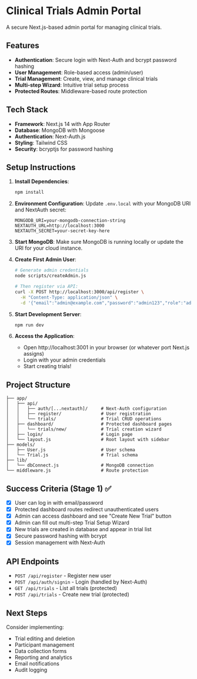 # Clinical Trials Admin Portal

A secure Next.js-based admin portal for managing clinical trials.

## Features

- **Authentication**: Secure login with Next-Auth and bcrypt password hashing
- **User Management**: Role-based access (admin/user)
- **Trial Management**: Create, view, and manage clinical trials
- **Multi-step Wizard**: Intuitive trial setup process
- **Protected Routes**: Middleware-based route protection

## Tech Stack

- **Framework**: Next.js 14 with App Router
- **Database**: MongoDB with Mongoose
- **Authentication**: Next-Auth.js
- **Styling**: Tailwind CSS
- **Security**: bcryptjs for password hashing

## Setup Instructions

1. **Install Dependencies**:

   ```bash
   npm install
   ```

2. **Environment Configuration**:
   Update `.env.local` with your MongoDB URI and NextAuth secret:

   ```
   MONGODB_URI=your-mongodb-connection-string
   NEXTAUTH_URL=http://localhost:3000
   NEXTAUTH_SECRET=your-secret-key-here
   ```

3. **Start MongoDB**:
   Make sure MongoDB is running locally or update the URI for your cloud instance.

4. **Create First Admin User**:

   ```bash
   # Generate admin credentials
   node scripts/createAdmin.js

   # Then register via API:
   curl -X POST http://localhost:3000/api/register \
     -H "Content-Type: application/json" \
     -d '{"email":"admin@example.com","password":"admin123","role":"admin"}'
   ```

5. **Start Development Server**:

   ```bash
   npm run dev
   ```

6. **Access the Application**:
   - Open http://localhost:3001 in your browser (or whatever port Next.js assigns)
   - Login with your admin credentials
   - Start creating trials!

## Project Structure

```
├── app/
│   ├── api/
│   │   ├── auth/[...nextauth]/     # Next-Auth configuration
│   │   ├── register/               # User registration
│   │   └── trials/                 # Trial CRUD operations
│   ├── dashboard/                  # Protected dashboard pages
│   │   └── trials/new/             # Trial creation wizard
│   ├── login/                      # Login page
│   └── layout.js                   # Root layout with sidebar
├── models/
│   ├── User.js                     # User schema
│   └── Trial.js                    # Trial schema
├── lib/
│   └── dbConnect.js                # MongoDB connection
└── middleware.js                   # Route protection
```

## Success Criteria (Stage 1) ✅

- [x] User can log in with email/password
- [x] Protected dashboard routes redirect unauthenticated users
- [x] Admin can access dashboard and see "Create New Trial" button
- [x] Admin can fill out multi-step Trial Setup Wizard
- [x] New trials are created in database and appear in trial list
- [x] Secure password hashing with bcrypt
- [x] Session management with Next-Auth

## API Endpoints

- `POST /api/register` - Register new user
- `POST /api/auth/signin` - Login (handled by Next-Auth)
- `GET /api/trials` - List all trials (protected)
- `POST /api/trials` - Create new trial (protected)

## Next Steps

Consider implementing:

- Trial editing and deletion
- Participant management
- Data collection forms
- Reporting and analytics
- Email notifications
- Audit logging
